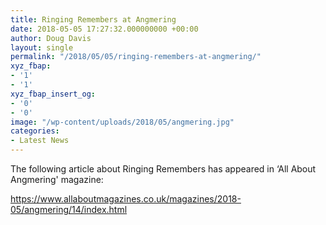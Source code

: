 ```yaml
---
title: Ringing Remembers at Angmering
date: 2018-05-05 17:27:32.000000000 +00:00
author: Doug Davis
layout: single
permalink: "/2018/05/05/ringing-remembers-at-angmering/"
xyz_fbap:
- '1'
- '1'
xyz_fbap_insert_og:
- '0'
- '0'
image: "/wp-content/uploads/2018/05/angmering.jpg"
categories:
- Latest News
---
```

The following article about Ringing Remembers has appeared in &#8216;All About Angmering&apos; magazine:

<a href="https://www.allaboutmagazines.co.uk/magazines/2018-05/angmering/14/index.html" target="_blank" rel="noopener">https://www.allaboutmagazines.co.uk/magazines/2018-05/angmering/14/index.html</a>
